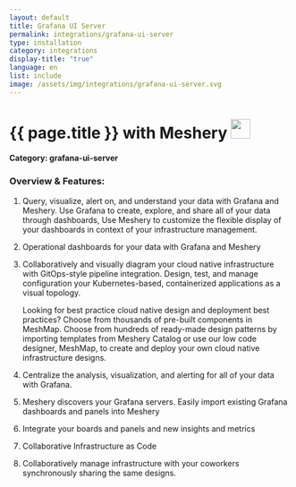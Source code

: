 ```yaml
---
layout: default
title: Grafana UI Server
permalink: integrations/grafana-ui-server
type: installation
category: integrations
display-title: "true"
language: en
list: include
image: /assets/img/integrations/grafana-ui-server.svg
---
```


<h1>{{ page.title }} with Meshery <img src="{{ page.image }}" style="width: 35px; height: 35px;" /></h1>


#### Category: grafana-ui-server

### Overview & Features:
1. Query, visualize, alert on, and understand your data with Grafana and Meshery. Use Grafana to create, explore, and share all of your data through dashboards,
Use Meshery to customize the flexible display of your dashboards in context of your infrastructure management.

2. Operational dashboards for your data with Grafana and Meshery

4. 
    Collaboratively and visually diagram your cloud native infrastructure with GitOps-style pipeline integration. Design, test, and manage configuration your Kubernetes-based, containerized applications as a visual topology.



    Looking for best practice cloud native design and deployment best practices? Choose from thousands of pre-built components in MeshMap. Choose from hundreds of ready-made design patterns by importing templates from Meshery Catalog or use our low code designer, MeshMap, to create and deploy your own cloud native infrastructure designs.



5. Centralize the analysis, visualization, and alerting for all of your data with Grafana.

6. Meshery discovers your Grafana servers. Easily import existing Grafana dashboards and panels into Meshery

7. Integrate your boards and panels and new insights and metrics

8. Collaborative Infrastructure as Code

9. Collaboratively manage infrastructure with your coworkers synchronously sharing the same designs.


